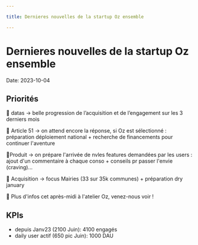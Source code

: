 ```yaml
---

title: Dernieres nouvelles de la startup Oz ensemble

---
```


# Dernieres nouvelles de la startup Oz ensemble

Date: 2023-10-04

## Priorités

🔹 datas → belle progression de l’acquisition et de l’engagement sur  les 3 derniers mois 

🔸 Article 51 → on attend encore la réponse, si Oz est sélectionné :  préparation déploiement national + recherche de financements pour continuer l'aventure

📱Produit → on prépare l'arrivée de nvles features demandées par les users : ajout d'un commentaire à chaque conso + conseils pr passer l'envie (craving)...

📣 Acquisition → focus Mairies (33 sur 35k communes) + préparation dry january 

🎉 Plus d'infos cet après-midi à l'atelier Oz, venez-nous voir !

## KPIs

 - depuis Janv23 (2100 Juin): 4100 engagés 
 - daily user actif (650 pic Juin): 1000 DAU
